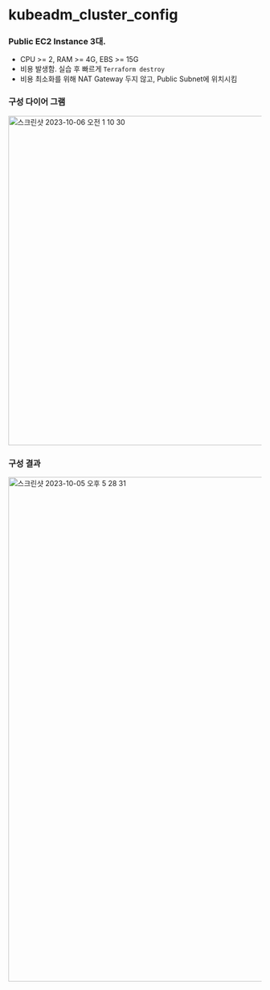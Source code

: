 # kubeadm_cluster_config

### Public EC2 Instance 3대.
* CPU >= 2, RAM >= 4G, EBS >= 15G
* 비용 발생함. 실습 후 빠르게 ```Terraform destroy```
* 비용 최소화를 위해 NAT Gateway 두지 않고, Public Subnet에 위치시킴


### 구성 다이어 그램
<img width="655" alt="스크린샷 2023-10-06 오전 1 10 30" src="https://github.com/heungbot/kubeadm_cluster_config/assets/97264115/c47a10d3-e03b-445f-ad50-03318ca456b4">


### 구성 결과
<img width="1003" alt="스크린샷 2023-10-05 오후 5 28 31" src="https://github.com/heungbot/kubeadm_cluster_config/assets/97264115/32a39944-a1cf-44be-9712-2722273a512f">



